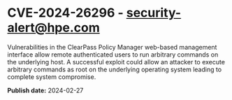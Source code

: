 # CVE-2024-26296 - security-alert@hpe.com

Vulnerabilities in the ClearPass Policy Manager web-based management interface allow remote authenticated users to run arbitrary commands on the underlying host. A successful exploit could allow an attacker to execute arbitrary commands as root on the underlying operating system leading to complete system compromise.



**Publish date:** 2024-02-27
